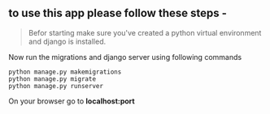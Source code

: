 ## to use this app please follow these steps -

> Befor starting make sure you've created a python virtual environment and django is installed.

Now run the migrations and django server using following commands

```
python manage.py makemigrations
python manage.py migrate
python manage.py runserver
```

On your browser go to __localhost:port__

